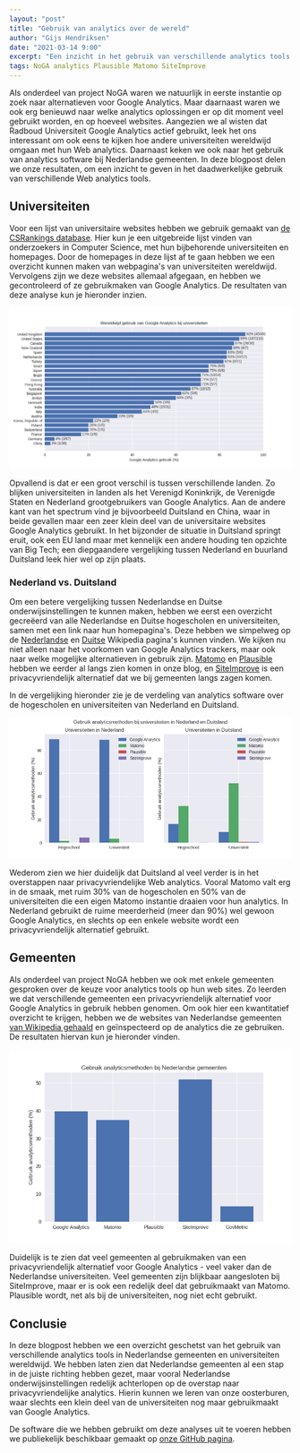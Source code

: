 ```yaml
---
layout: "post"
title: "Gebruik van analytics over de wereld"
author: "Gijs Hendriksen"
date: "2021-03-14 9:00"
excerpt: "Een inzicht in het gebruik van verschillende analytics tools over de wereld."
tags: NoGA analytics Plausible Matomo SiteImprove
---
```


Als onderdeel van project NoGA waren we natuurlijk in eerste instantie op zoek naar alternatieven voor Google Analytics. Maar daarnaast waren we ook erg benieuwd naar welke analytics oplossingen er op dit moment veel gebruikt worden, en op hoeveel websites. Aangezien we al wisten dat Radboud Universiteit Google Analytics actief gebruikt, leek het ons interessant om ook eens te kijken hoe andere universiteiten wereldwijd omgaan met hun Web analytics. Daarnaast keken we ook naar het gebruik van analytics software bij Nederlandse gemeenten. In deze blogpost delen we onze resultaten, om een inzicht te geven in het daadwerkelijke gebruik van verschillende Web analytics tools.

## Universiteiten

Voor een lijst van universitaire websites hebben we gebruik gemaakt van [de CSRankings database](https://csrankings.org). Hier kun je een uitgebreide lijst vinden van onderzoekers in Computer Science, met hun bijbehorende universiteiten en homepages. Door de homepages in deze lijst af te gaan hebben we een overzicht kunnen maken van webpagina's van universiteiten wereldwijd. Vervolgens zijn we deze websites allemaal afgegaan, en hebben we gecontroleerd of ze gebruikmaken van Google Analytics. De resultaten van deze analyse kun je hieronder inzien.

![Wereldwijd gebruik van Google Analytics bij universiteiten](../../assets/img/worldwide.png)

Opvallend is dat er een groot verschil is tussen verschillende landen. Zo blijken universiteiten in landen als het Verenigd Koninkrijk, de Verenigde Staten en Nederland grootgebruikers van Google Analytics. Aan de andere kant van het spectrum vind je bijvoorbeeld Duitsland en China, waar in beide gevallen maar een zeer klein deel van de universitaire websites Google Analytics gebruikt. In het bijzonder de situatie in Duitsland springt eruit, ook een EU land maar met kennelijk een andere houding ten opzichte van Big Tech; een diepgaandere vergelijking tussen Nederland en buurland Duitsland leek hier wel op zijn plaats.

### Nederland vs. Duitsland

Om een betere vergelijking tussen Nederlandse en Duitse onderwijsinstellingen te kunnen maken, hebben we eerst een overzicht gecreëerd van alle Nederlandse en Duitse hogescholen en universiteiten, samen met een link naar hun homepagina's. Deze hebben we simpelweg op de [Nederlandse](https://nl.wikipedia.org/wiki/Lijst_van_hogeronderwijsinstellingen_in_Nederland) en [Duitse](https://de.wikipedia.org/wiki/Liste_der_Hochschulen_in_Deutschland) Wikipedia pagina's kunnen vinden. We kijken nu niet alleen naar het voorkomen van Google Analytics trackers, maar ook naar welke mogelijke alternatieven in gebruik zijn. [Matomo](https://matomo.org) en [Plausible](https://plausible.io) hebben we eerder al langs zien komen in onze blog, en [SiteImprove](https://siteimprove.com) is een privacyvriendelijk alternatief dat we bij gemeenten langs zagen komen.

In de vergelijking hieronder zie je de verdeling van analytics software over de hogescholen en universiteiten van Nederland en Duitsland.

![Gebruik analyticsmethoden bij universiteiten in Nederland en Duitsland](../../assets/img/universities_nl_de.png)

Wederom zien we hier duidelijk dat Duitsland al veel verder is in het overstappen naar privacyvriendelijke Web analytics. Vooral Matomo valt erg in de smaak, met ruim 30% van de hogescholen en 50% van de universiteiten die een eigen Matomo instantie draaien voor hun analytics. In Nederland gebruikt de ruime meerderheid (meer dan 90%) wel gewoon Google Analytics, en slechts op een enkele website wordt een privacyvriendelijk alternatief gebruikt.

## Gemeenten

Als onderdeel van project NoGA hebben we ook met enkele gemeenten gesproken over de keuze voor analytics tools op hun web sites. Zo leerden we dat verschillende gemeenten een privacyvriendelijk alternatief voor Google Analytics in gebruik hebben genomen. Om ook hier een kwantitatief overzicht te krijgen, hebben we de websites van Nederlandse gemeenten [van Wikipedia gehaald](https://nl.wikipedia.org/wiki/Lijst_van_Nederlandse_gemeenten) en geïnspecteerd op de analytics die ze gebruiken. De resultaten hiervan kun je hieronder vinden.

![Gebruik analyticsmethoden bij Nederlandse gemeenten](../../assets/img/municipalities.png)

Duidelijk is te zien dat veel gemeenten al gebruikmaken van een privacyvriendelijk alternatief voor Google Analytics - veel vaker dan de Nederlandse universiteiten. Veel gemeenten zijn blijkbaar aangesloten bij SiteImprove, maar er is ook een redelijk deel dat gebruikmaakt van Matomo. Plausible wordt, net als bij de universiteiten, nog niet echt gebruikt.

## Conclusie

In deze blogpost hebben we een overzicht geschetst van het gebruik van verschillende analytics tools in Nederlandse gemeenten en universiteiten wereldwijd. We hebben laten zien dat Nederlandse gemeenten al een stap in de juiste richting hebben gezet, maar vooral Nederlandse onderwijsinstellingen redelijk achterlopen op de overstap naar privacyvriendelijke analytics. Hierin kunnen we leren van onze oosterburen, waar slechts een klein deel van de universiteiten nog maar gebruikmaakt van Google Analytics.

De software die we hebben gebruikt om deze analyses uit te voeren hebben we publiekelijk beschikbaar gemaakt op [onze GitHub pagina](https://github.com/informagi/noga/tree/master/src).
